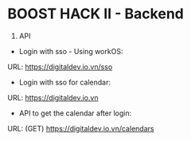 # BOOST HACK II - Backend

1. API

- Login with sso - Using workOS: 

URL: https://digitaldev.io.vn/sso

- Login with sso for calendar:

URL: https://digitaldev.io.vn

- API to get the calendar after login:

URL: (GET) https://digitaldev.io.vn/calendars